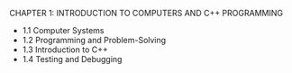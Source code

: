 CHAPTER 1: INTRODUCTION TO COMPUTERS AND C++ PROGRAMMING

- 1.1 Computer Systems
- 1.2 Programming and Problem-Solving
- 1.3 Introduction to C++
- 1.4 Testing and Debugging